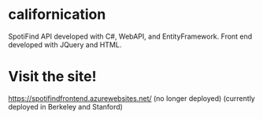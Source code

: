# californication
SpotiFind API developed with C#, WebAPI, and EntityFramework. Front end developed with JQuery and HTML.
# Visit the site!
https://spotifindfrontend.azurewebsites.net/ (no longer deployed)
(currently deployed in Berkeley and Stanford)

